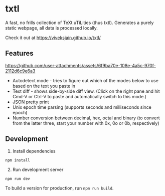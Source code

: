 # txtl

A fast, no frills collection of TeXt uTiLities (thus txtl). Generates a purely static webpage, all data is processed locally.

Check it out at https://viveksjain.github.io/txtl/

## Features

https://github.com/user-attachments/assets/6f9ba70e-108e-4a5c-970f-2112d6c9e6a3

 - Autodetect mode - tries to figure out which of the modes below to use based on the text you paste in
 - Text diff - shows side-by-side diff view. (Click on the right pane and hit Cmd-V or Ctrl-V to paste and automatically switch to this mode.)
 - JSON pretty print
 - Unix epoch time parsing (supports seconds and milliseconds since epoch)
 - Number conversion between decimal, hex, octal and binary (to convert from the latter three, start your number with 0x, 0o or 0b, respectively)

## Development

1. Install dependencies

```
npm install
```

2. Run development server

```
npm run dev
```

To build a version for production, run `npm run build`.
